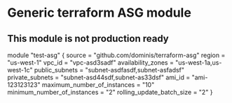 # Generic terraform ASG module

## This module is not production ready

module "test-asg" {
  source                      = "github.com/dominis/terraform-asg"
  region                      = "us-west-1"
  vpc_id                      = "vpc-asd3sadf"
  availability_zones          = "us-west-1a,us-west-1c"
  public_subnets              = "subnet-asdfasdf,subnet-asfadsf"
  private_subnets             = "subnet-asd44sdf,subnet-as33dsf"
  ami_id                      = "ami-123123123"
  maximum_number_of_instances = "10"
  minimum_number_of_instances = "2"
  rolling_update_batch_size   = "2"
}
